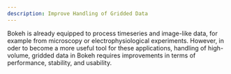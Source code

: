 ```yaml
---
description: Improve Handling of Gridded Data
---
```

Bokeh is already equipped to process timeseries and image-like data, for example
from microscopy or electrophysiological experiments. However, in oder to become
a more useful tool for these applications, handling of high-volume, gridded
data in Bokeh requires improvements in terms of performance, stability, and
usability.
